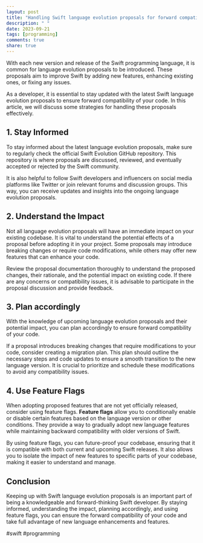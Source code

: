 ```yaml
---
layout: post
title: "Handling Swift language evolution proposals for forward compatibility"
description: " "
date: 2023-09-21
tags: [programming]
comments: true
share: true
---
```


With each new version and release of the Swift programming language, it is common for language evolution proposals to be introduced. These proposals aim to improve Swift by adding new features, enhancing existing ones, or fixing any issues.

As a developer, it is essential to stay updated with the latest Swift language evolution proposals to ensure forward compatibility of your code. In this article, we will discuss some strategies for handling these proposals effectively.

## 1. Stay Informed

To stay informed about the latest language evolution proposals, make sure to regularly check the official Swift Evolution GitHub repository. This repository is where proposals are discussed, reviewed, and eventually accepted or rejected by the Swift community.

It is also helpful to follow Swift developers and influencers on social media platforms like Twitter or join relevant forums and discussion groups. This way, you can receive updates and insights into the ongoing language evolution proposals.

## 2. Understand the Impact

Not all language evolution proposals will have an immediate impact on your existing codebase. It is vital to understand the potential effects of a proposal before adopting it in your project. Some proposals may introduce breaking changes or require code modifications, while others may offer new features that can enhance your code.

Review the proposal documentation thoroughly to understand the proposed changes, their rationale, and the potential impact on existing code. If there are any concerns or compatibility issues, it is advisable to participate in the proposal discussion and provide feedback.

## 3. Plan accordingly

With the knowledge of upcoming language evolution proposals and their potential impact, you can plan accordingly to ensure forward compatibility of your code.

If a proposal introduces breaking changes that require modifications to your code, consider creating a migration plan. This plan should outline the necessary steps and code updates to ensure a smooth transition to the new language version. It is crucial to prioritize and schedule these modifications to avoid any compatibility issues.

## 4. Use Feature Flags

When adopting proposed features that are not yet officially released, consider using feature flags. **Feature flags** allow you to conditionally enable or disable certain features based on the language version or other conditions. They provide a way to gradually adopt new language features while maintaining backward compatibility with older versions of Swift.

By using feature flags, you can future-proof your codebase, ensuring that it is compatible with both current and upcoming Swift releases. It also allows you to isolate the impact of new features to specific parts of your codebase, making it easier to understand and manage.

## Conclusion

Keeping up with Swift language evolution proposals is an important part of being a knowledgeable and forward-thinking Swift developer. By staying informed, understanding the impact, planning accordingly, and using feature flags, you can ensure the forward compatibility of your code and take full advantage of new language enhancements and features.

#swift #programming